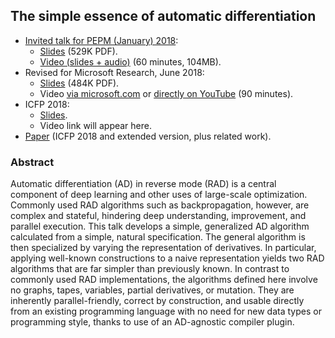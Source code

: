 ## The simple essence of automatic differentiation

*   [Invited talk for PEPM (January) 2018](https://popl18.sigplan.org/track/PEPM-2018#Invited-Talks):
    *   [Slides](http://conal.net/talks/essence-of-automatic-differentiation-2018-01.pdf) (529K PDF).
    *   [Video (slides + audio)](https://youtu.be/Shl3MtWGu18) (60 minutes, 104MB).
*   Revised for Microsoft Research, June 2018:
    *   [Slides](http://conal.net/talks/essence-of-automatic-differentiation-2018-06.pdf) (484K PDF).
    *   Video [via microsoft.com](https://www.microsoft.com/en-us/research/video/the-simple-essence-of-automatic-differentiation/) or [directly on YouTube](https://www.youtube.com/watch?v=ne99laPUxN4) (90 minutes).
*   ICFP 2018:
    *   [Slides](http://conal.net/talks/essence-of-automatic-differentiation-icfp.pdf).
    *   Video link will appear here.
*   [Paper](http://conal.net/papers/essence-of-ad/) (ICFP 2018 and extended version, plus related work).

### Abstract

Automatic differentiation (AD) in reverse mode (RAD) is a central component of deep learning and other uses of large-scale optimization. Commonly used RAD algorithms such as backpropagation, however, are complex and stateful, hindering deep understanding, improvement, and parallel execution. This talk develops a simple, generalized AD algorithm calculated from a simple, natural specification. The general algorithm is then specialized by varying the representation of derivatives. In particular, applying well-known constructions to a naive representation yields two RAD algorithms that are far simpler than previously known. In contrast to commonly used RAD implementations, the algorithms defined here involve no graphs, tapes, variables, partial derivatives, or mutation. They are inherently parallel-friendly, correct by construction, and usable directly from an existing programming language with no need for new data types or programming style, thanks to use of an AD-agnostic compiler plugin.


